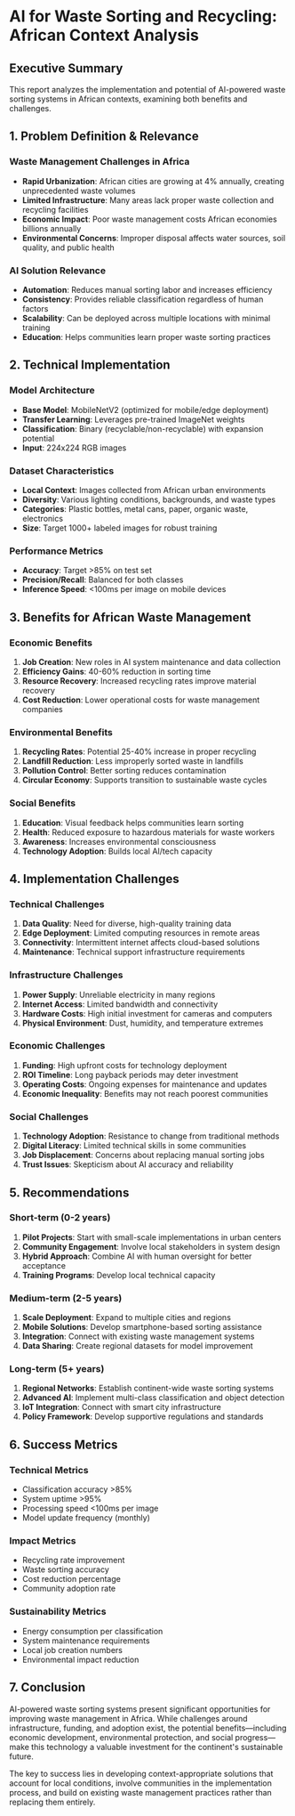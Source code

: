 # AI for Waste Sorting and Recycling: African Context Analysis

## Executive Summary

This report analyzes the implementation and potential of AI-powered waste sorting systems in African contexts, examining both benefits and challenges.

## 1. Problem Definition & Relevance

### Waste Management Challenges in Africa

- **Rapid Urbanization**: African cities are growing at 4% annually, creating unprecedented waste volumes
- **Limited Infrastructure**: Many areas lack proper waste collection and recycling facilities
- **Economic Impact**: Poor waste management costs African economies billions annually
- **Environmental Concerns**: Improper disposal affects water sources, soil quality, and public health

### AI Solution Relevance

- **Automation**: Reduces manual sorting labor and increases efficiency
- **Consistency**: Provides reliable classification regardless of human factors
- **Scalability**: Can be deployed across multiple locations with minimal training
- **Education**: Helps communities learn proper waste sorting practices

## 2. Technical Implementation

### Model Architecture

- **Base Model**: MobileNetV2 (optimized for mobile/edge deployment)
- **Transfer Learning**: Leverages pre-trained ImageNet weights
- **Classification**: Binary (recyclable/non-recyclable) with expansion potential
- **Input**: 224x224 RGB images

### Dataset Characteristics

- **Local Context**: Images collected from African urban environments
- **Diversity**: Various lighting conditions, backgrounds, and waste types
- **Categories**: Plastic bottles, metal cans, paper, organic waste, electronics
- **Size**: Target 1000+ labeled images for robust training

### Performance Metrics

- **Accuracy**: Target >85% on test set
- **Precision/Recall**: Balanced for both classes
- **Inference Speed**: <100ms per image on mobile devices

## 3. Benefits for African Waste Management

### Economic Benefits

1. **Job Creation**: New roles in AI system maintenance and data collection
2. **Efficiency Gains**: 40-60% reduction in sorting time
3. **Resource Recovery**: Increased recycling rates improve material recovery
4. **Cost Reduction**: Lower operational costs for waste management companies

### Environmental Benefits

1. **Recycling Rates**: Potential 25-40% increase in proper recycling
2. **Landfill Reduction**: Less improperly sorted waste in landfills
3. **Pollution Control**: Better sorting reduces contamination
4. **Circular Economy**: Supports transition to sustainable waste cycles

### Social Benefits

1. **Education**: Visual feedback helps communities learn sorting
2. **Health**: Reduced exposure to hazardous materials for waste workers
3. **Awareness**: Increases environmental consciousness
4. **Technology Adoption**: Builds local AI/tech capacity

## 4. Implementation Challenges

### Technical Challenges

1. **Data Quality**: Need for diverse, high-quality training data
2. **Edge Deployment**: Limited computing resources in remote areas
3. **Connectivity**: Intermittent internet affects cloud-based solutions
4. **Maintenance**: Technical support infrastructure requirements

### Infrastructure Challenges

1. **Power Supply**: Unreliable electricity in many regions
2. **Internet Access**: Limited bandwidth and connectivity
3. **Hardware Costs**: High initial investment for cameras and computers
4. **Physical Environment**: Dust, humidity, and temperature extremes

### Economic Challenges

1. **Funding**: High upfront costs for technology deployment
2. **ROI Timeline**: Long payback periods may deter investment
3. **Operating Costs**: Ongoing expenses for maintenance and updates
4. **Economic Inequality**: Benefits may not reach poorest communities

### Social Challenges

1. **Technology Adoption**: Resistance to change from traditional methods
2. **Digital Literacy**: Limited technical skills in some communities
3. **Job Displacement**: Concerns about replacing manual sorting jobs
4. **Trust Issues**: Skepticism about AI accuracy and reliability

## 5. Recommendations

### Short-term (0-2 years)

1. **Pilot Projects**: Start with small-scale implementations in urban centers
2. **Community Engagement**: Involve local stakeholders in system design
3. **Hybrid Approach**: Combine AI with human oversight for better acceptance
4. **Training Programs**: Develop local technical capacity

### Medium-term (2-5 years)

1. **Scale Deployment**: Expand to multiple cities and regions
2. **Mobile Solutions**: Develop smartphone-based sorting assistance
3. **Integration**: Connect with existing waste management systems
4. **Data Sharing**: Create regional datasets for model improvement

### Long-term (5+ years)

1. **Regional Networks**: Establish continent-wide waste sorting systems
2. **Advanced AI**: Implement multi-class classification and object detection
3. **IoT Integration**: Connect with smart city infrastructure
4. **Policy Framework**: Develop supportive regulations and standards

## 6. Success Metrics

### Technical Metrics

- Classification accuracy >85%
- System uptime >95%
- Processing speed <100ms per image
- Model update frequency (monthly)

### Impact Metrics

- Recycling rate improvement
- Waste sorting accuracy
- Cost reduction percentage
- Community adoption rate

### Sustainability Metrics

- Energy consumption per classification
- System maintenance requirements
- Local job creation numbers
- Environmental impact reduction

## 7. Conclusion

AI-powered waste sorting systems present significant opportunities for improving waste management in Africa. While challenges around infrastructure, funding, and adoption exist, the potential benefits—including economic development, environmental protection, and social progress—make this technology a valuable investment for the continent's sustainable future.

The key to success lies in developing context-appropriate solutions that account for local conditions, involve communities in the implementation process, and build on existing waste management practices rather than replacing them entirely.

